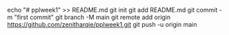 echo "# pplweek1" >> README.md
git init
git add README.md
git commit -m "first commit"
git branch -M main
git remote add origin https://github.com/zenitharqie/pplweek1.git
git push -u origin main

